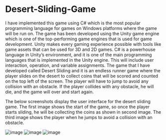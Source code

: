 # Desert-Sliding-Game

I have implemented this game using C# which is the most popular programming language for games on Windows platforms where the game will be run on. The game has been developed using the Unity game engine which is one of the top-performing game engines that is used for game development. Unity makes every gaming experience possible with tools like game assets that can be used for 3D and 2D games. C# is a powerhouse language in Unity’s environment, and it is one of the main programming languages that is implemented in the Unity engine. This will include user interaction, operation, and variable assignments. The game that I have developed called Desert Sliding and it is an endless runner game where the player slides on the desert to collect coins that will be scored and counted on the top left of the screen. The player will have to jump to avoid any collision with an obstacle. If the player collides with any obstacle, he will die, and the game will over and start again. 

The below screenshots display the user interface for the desert sliding game. The first image shows the start of the game, so once the player starts sliding, he will be collecting the coins as shown in second image. The third image shows the player when he jumps to avoid a collision with an obstacle. 

![image](https://user-images.githubusercontent.com/99501966/215359455-7a141ead-204a-4c76-a2c2-008bb7b2b4d3.png)
![image](https://user-images.githubusercontent.com/99501966/215359628-fb457c8f-9168-48dd-b2a3-26633393921f.png)
![image](https://user-images.githubusercontent.com/99501966/215359651-254d9c1f-7286-43dd-9469-5ec47040eaba.png)

